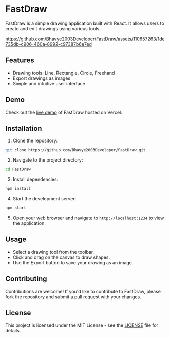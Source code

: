 # FastDraw

FastDraw is a simple drawing application built with React. It allows users to create and edit drawings using various tools.

https://github.com/Bhavye2003Developer/FastDraw/assets/110657263/1de735db-c906-460a-8992-c97387b6e7ed

## Features

- Drawing tools: Line, Rectangle, Circle, Freehand
- Export drawings as images
- Simple and intuitive user interface

## Demo

Check out the [live demo](https://fast-draw-v1.vercel.app/) of FastDraw hosted on Vercel.

## Installation

1. Clone the repository:

```bash
git clone https://github.com/Bhavye2003Developer/FastDraw.git
```

2. Navigate to the project directory:

```bash
cd FastDraw
```

3. Install dependencies:

```bash
npm install
```

4. Start the development server:

```bash
npm start
```

5. Open your web browser and navigate to `http://localhost:1234` to view the application.

## Usage

- Select a drawing tool from the toolbar.
- Click and drag on the canvas to draw shapes.
- Use the Export button to save your drawing as an image.

## Contributing

Contributions are welcome! If you'd like to contribute to FastDraw, please fork the repository and submit a pull request with your changes.

## License

This project is licensed under the MIT License - see the [LICENSE](LICENSE) file for details.
